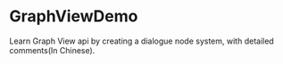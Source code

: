 # GraphViewDemo
Learn Graph View api by creating a dialogue node system, with detailed comments(In Chinese).
